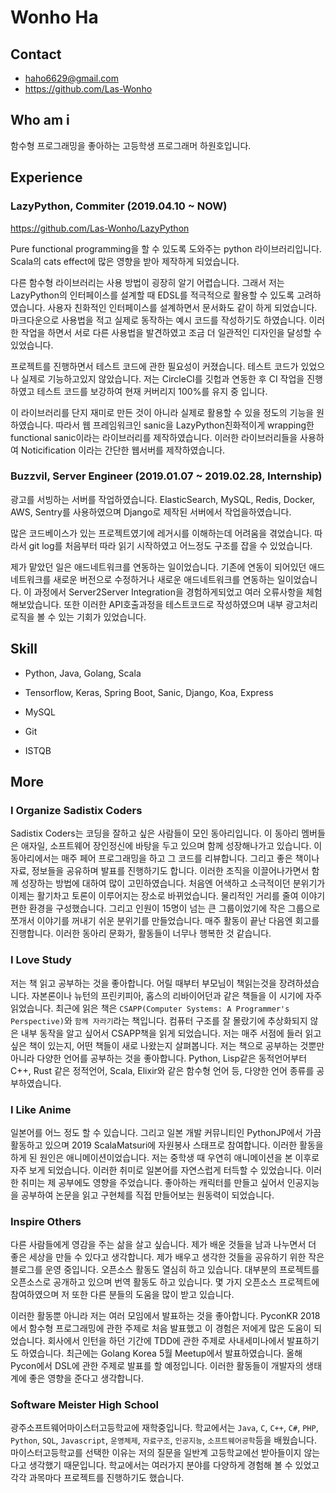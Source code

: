 # Wonho Ha

## Contact

- haho6629@gmail.com
- https://github.com/Las-Wonho

## Who am i

함수형 프로그래밍을 좋아하는 고등학생 프로그래머 하원호입니다.

## Experience

### LazyPython, Commiter (2019.04.10 ~ NOW)

https://github.com/Las-Wonho/LazyPython

Pure functional programming을 할 수 있도록 도와주는 python 라이브러리입니다. Scala의 cats effect에 많은 영향을 받아 제작하게 되었습니다.

다른 함수형 라이브러리는 사용 방법이 굉장히 알기 어렵습니다. 그래서 저는 LazyPython의 인터페이스를 설계할 때 EDSL를 적극적으로 활용할 수 있도록 고려하였습니다. 사용자 친화적인 인터페이스를 설계하면서 문서화도 같이 하게 되었습니다. 마크다운으로 사용법을 적고 실제로 동작하는 예시 코드를 작성하기도 하였습니다. 이러한 작업을 하면서 서로 다른 사용법을 발견하였고 조금 더 일관적인 디자인을 달성할 수 있었습니다.

프로젝트를 진행하면서 테스트 코드에 관한 필요성이 커졌습니다. 테스트 코드가 있었으나 실제로 기능하고있지 않았습니다. 저는 CircleCI를 깃헙과 연동한 후 CI 작업을 진행하였고 테스트 코드를 보강하여 현재 커버리지 100%를 유지 중 입니다.

이 라이브러리를 단지 재미로 만든 것이 아니라 실제로 활용할 수 있을 정도의 기능을 원하였습니다. 따라서 웹 프레임워크인 sanic을 LazyPython친화적이게 wrapping한 functional sanic이라는 라이브러리를 제작하였습니다. 이러한 라이브러리들을 사용하여 Noticification 이라는 간단한 웹서버를 제작하였습니다.

### Buzzvil, Server Engineer (2019.01.07 ~ 2019.02.28, Internship)

광고를 서빙하는 서버를 작업하였습니다. ElasticSearch, MySQL, Redis, Docker, AWS, Sentry를 사용하였으며 Django로 제작된 서버에서 작업을하였습니다.

많은 코드베이스가 있는 프로젝트였기에 레거시를 이해하는데 어려움을 겪었습니다. 따라서 git log를 처음부터 따라 읽기 시작하였고 어느정도 구조를 잡을 수 있었습니다.

제가 맡았던 일은 애드네트워크를 연동하는 일이었습니다. 기존에 연동이 되어있던 애드네트워크를 새로운 버전으로 수정하거나 새로운 애드네트워크를 연동하는 일이었습니다. 이 과정에서 Server2Server Integration을 경험하게되었고 여러 오류사항을 체험해보았습니다. 또한 이러한 API호출과정을 테스트코드로 작성하였으며 내부 광고처리 로직을 볼 수 있는 기회가 있었습니다.

## Skill

- Python, Java, Golang, Scala

- Tensorflow, Keras, Spring Boot, Sanic, Django, Koa, Express

- MySQL

- Git

- ISTQB

## More

### I Organize Sadistix Coders

Sadistix Coders는 코딩을 잘하고 싶은 사람들이 모인 동아리입니다. 이 동아리 멤버들은 애자일, 소프트웨어 장인정신에 바탕을 두고 있으며 함께 성장해나가고 있습니다. 이 동아리에서는 매주 페어 프로그래밍을 하고 그 코드를 리뷰합니다. 그리고 좋은 책이나 자료, 정보들을 공유하며 발표를 진행하기도 합니다. 이러한 조직을 이끌어나가면서 함께 성장하는 방법에 대하여 많이 고민하였습니다. 처음엔 어색하고 소극적이던 분위기가 이제는  활기차고 토론이 이루어지는 장소로 바뀌었습니다. 물리적인 거리를 줄여 이야기 편한 환경을 구성했습니다. 그리고 인원이 15명이 넘는 큰 그룹이었기에 작은 그룹으로 쪼개서 이야기를 꺼내기 쉬운 분위기를 만들었습니다. 매주 활동이 끝난 다음엔 회고를 진행합니다. 이러한 동아리 문화가, 활동들이 너무나 행복한 것 같습니다.

### I Love Study

저는 책 읽고 공부하는 것을 좋아합니다. 어릴 때부터 부모님이  책읽는것을 장려하셨습니다. 자본론이나 뉴턴의 프린키피아, 홉스의 리바이어던과 같은 책들을 이 시기에 자주 읽었습니다. 최근에 읽은 책은 `CSAPP(Computer Systems: A Programmer's Perspective)`와 `함께 자라기`라는 책입니다. 컴퓨터 구조를 잘 몰랐기에 추상화되지 않은 내부 동작을 알고 싶어서 CSAPP책을 읽게 되었습니다. 저는 매주 서점에 들러 읽고 싶은 책이 있는지, 어떤 책들이 새로 나왔는지 살펴봅니다. 저는 책으로 공부하는 것뿐만 아니라 다양한 언어를 공부하는 것을 좋아합니다. Python, Lisp같은  동적언어부터 C++, Rust 같은 정적언어, Scala, Elixir와 같은 함수형 언어 등, 다양한 언어 종류를 공부하였습니다.

### I Like Anime

일본어를 어느 정도 할 수 있습니다. 그리고 일본 개발 커뮤니티인 PythonJP에서 가끔 활동하고 있으며 2019 ScalaMatsuri에 자원봉사 스태프로 참여합니다. 이러한 활동을 하게 된 원인은 애니메이션이었습니다. 저는 중학생 때 우연히 애니메이션을 본 이후로 자주 보게 되었습니다. 이러한 취미로 일본어를 자연스럽게 터득할 수 있었습니다. 이러한 취미는 제 공부에도 영향을 주었습니다. 좋아하는 캐릭터를 만들고 싶어서 인공지능을 공부하여 논문을 읽고 구현체를 직접 만들어보는 원동력이 되었습니다.

### Inspire Others

다른 사람들에게 영감을 주는 삶을 살고 싶습니다. 제가 배운 것들을 남과 나누면서 더 좋은 세상을 만들 수 있다고 생각합니다. 제가 배우고 생각한 것들을 공유하기 위한 작은 블로그를 운영 중입니다. 오픈소스 활동도 열심히 하고 있습니다. 대부분의 프로젝트를 오픈소스로 공개하고 있으며 번역 활동도 하고 있습니다. 몇 가지 오픈소스 프로젝트에 참여하였으며 저 또한 다른 분들의 도움을 많이 받고 있습니다.

이러한 활동뿐 아니라 저는 여러 모임에서 발표하는 것을 좋아합니다. PyconKR 2018에서 함수형 프로그래밍에 관한 주제로 처음 발표했고 이 경험은 저에게 많은 도움이 되었습니다. 회사에서 인턴을 하던 기간에 TDD에 관한 주제로 사내세미나에서 발표하기도 하였습니다. 최근에는 Golang Korea 5월 Meetup에서 발표하였습니다. 올해 Pycon에서 DSL에 관한 주제로 발표를 할 예정입니다. 이러한 활동들이 개발자의 생태계에 좋은 영향을 준다고 생각합니다.

### Software Meister High School

광주소프트웨어마이스터고등학교에 재학중입니다. 학교에서는 `Java`, `C`, `C++`, `C#`, `PHP`, `Python`, `SQL`, `Javascript`, `운영체제`, `자료구조`, `인공지능`, `소프트웨어공학`등을 배웠습니다. 마이스터고등학교를 선택한 이유는 저의 질문을 일반계 고등학교에선 받아들이지 않는다고 생각했기 때문입니다. 학교에서는 여러가지 분야를 다양하게 경험해 볼 수 있었고 각각 과목마다 프로젝트를 진행하기도 했습니다.
